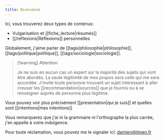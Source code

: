 ```yaml
---
title: Bienvenue
---
```


Ici, vous trouverez deux types de contenus:

- Vulgarisation et [[fiche_lecture|résumés]]
- [[/reflexions|Réflexions]] personnelles

Globalement, j'aime parler de [[tags/philosophie|philosophie]], [[tags/politique|politique]], [[tags/sociologie|sociologie]].

> [!warning] Attention
>
> Je ne suis en aucun cas un expert sur la majorité des sujets qui vont être abordés. La seule légitimité de mes propos sera celle qui me sera accordée. J'invite toute personne trouvant un sujet intéressant à aller creuser les [[recommandation|sources]] que je fournis ou à se renseigner auprès de personne plus légitime.

Vous pouvez voir plus précisément [[presentation|qui je suis]] et quelles sont [[intentions|mes intentions]]

Vous remarquerez que j'ai ni la grammaire ni l'orthographe la plus carrée, j'en appelle à votre indulgence.

Pour toute réclamation, vous pouvez me le signaler ici: damien@ilmen.fr
